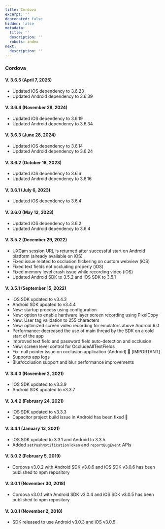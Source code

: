 ```yaml
---
title: Cordova
excerpt: ''
deprecated: false
hidden: false
metadata:
  title: ''
  description: ''
  robots: index
next:
  description: ''
---
```

### Cordova

#### V. 3.6.5 (April 7, 2025)

* Updated iOS dependency to 3.6.23
* Updated Android dependency to 3.6.39

#### V. 3.6.4 (November 28, 2024)

* Updated iOS dependency to 3.6.19
* Updated Android dependency to 3.6.34

#### V. 3.6.3 (June 28, 2024)

* Updated iOS dependency to 3.6.14
* Updated Android dependency to 3.6.24

#### V. 3.6.2 (October 18, 2023)

* Updated iOS dependency to 3.6.6
* Updated Android dependency to 3.6.16

#### V. 3.6.1 (July 6, 2023)

* Updated iOS dependency to 3.6.4

#### V. 3.6.0 (May 12, 2023)

* Updated iOS dependency to 3.6.2
* Updated Android dependency to 3.6.4

#### V. 3.5.2 (December 29, 2022)

* UXCam session URL is returned after successful start on Android platform (already available on iOS)
* Fixed issue related to occlusion flickering on custom webview (iOS)
* Fixed text fields not occluding properly (iOS)
* Fixed memory level crash issue while recording video (iOS)
* Updated Android SDK to 3.5.2 and iOS SDK to 3.5.1

#### V. 3.5.1 (September 15, 2022)

* iOS SDK updated to v3.4.3
* Android SDK updated to v3.4.4
* New: startup process using configuration
* New: option to enable hardware layer screen recording using PixelCopy
* New: User tag validation to 255 characters
* New: optimized screen video recording for emulators above Android 6.0
* Performance: decreased the use of main thread by the SDK on a cold start of the app
* Improved text field and password field auto-detection and occlusion
* New: screen level control for OccludeAllTextFields
* Fix: null pointer issue on occlusion application (Android) 🦀 [IMPORTANT]
* Supports app logs
* Blur/occlusion support and blur performance improvements

#### V. 3.4.3 (November 2, 2021)

* iOS SDK updated to v3.3.9
* Android SDK updated to v3.3.7

#### V. 3.4.2 (February 24, 2021)

* iOS SDK updated to v3.3.3
* Capacitor project build issue in Android has been fixed 🦀

#### V. 3.4.1 (January 13, 2021)

* iOS SDK updated to 3.3.1 and Android to 3.3.5
* Added `setPushNotificationToken` and `reportBugEvent` APIs

#### V. 3.0.2 (February 5, 2019)

* Cordova v3.0.2 with Android SDK v3.0.6 and iOS SDK v3.0.6 has been published to npm repository

#### V. 3.0.1 (November 30, 2018)

* Cordova v3.0.1 with Android SDK v3.0.4 and iOS SDK v3.0.5 has been published to npm repository

#### V. 3.0.1 (November 2, 2018)

* SDK released to use Android v3.0.3 and iOS v3.0.5
